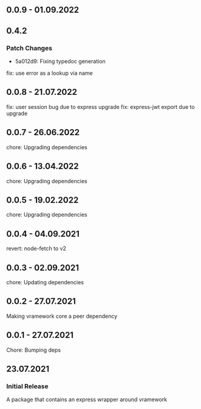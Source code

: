 ## 0.0.9 - 01.09.2022

## 0.4.2

### Patch Changes

- 5a012d9: Fixing typedoc generation

fix: use error as a lookup via name

## 0.0.8 - 21.07.2022

fix: user session bug due to express upgrade
fix: express-jwt export due to upgrade

## 0.0.7 - 26.06.2022

chore: Upgrading dependencies

## 0.0.6 - 13.04.2022

chore: Upgrading dependencies

## 0.0.5 - 19.02.2022

chore: Upgrading dependencies

## 0.0.4 - 04.09.2021

revert: node-fetch to v2

## 0.0.3 - 02.09.2021

chore: Updating dependencies

## 0.0.2 - 27.07.2021

Making vramework core a peer dependency

## 0.0.1 - 27.07.2021

Chore: Bumping deps

## 23.07.2021

### Initial Release

A package that contains an express wrapper around vramework
